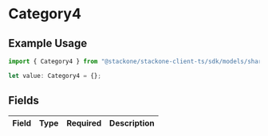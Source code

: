 # Category4

## Example Usage

```typescript
import { Category4 } from "@stackone/stackone-client-ts/sdk/models/shared";

let value: Category4 = {};
```

## Fields

| Field       | Type        | Required    | Description |
| ----------- | ----------- | ----------- | ----------- |